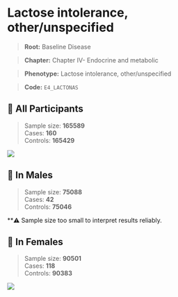 # Lactose intolerance, other/unspecified

> **Root:** Baseline Disease  

> **Chapter:** Chapter IV- Endocrine and metabolic  

> **Phenotype:** Lactose intolerance, other/unspecified  

> **Code:** `E4_LACTONAS`

## 🧪 All Participants  
> Sample size: **165589**  
> Cases: **160**  
> Controls: **165429**
<img src="/Disease/Figures/ALL/Incidence/E4_LACTONAS.png"/>
<CsvTable src="/Disease/Data/ALL/Incidence/COX_E4_LACTONAS.csv" label="🔍 View full results" />

## 👨 In Males  
> Sample size: **75088**  
> Cases: **42**  
> Controls: **75046**

**⚠️ Sample size too small to interpret results reliably.


## 👩 In Females  
> Sample size: **90501**  
> Cases: **118**  
> Controls: **90383**
<img src="/Disease/Figures/Female/Incidence/E4_LACTONAS.png"/>
<CsvTable src="/Disease/Data/Female/Incidence/COX_E4_LACTONAS.csv" label="🔍 View full results" />
